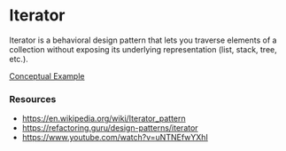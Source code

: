 # Iterator

Iterator is a behavioral design pattern that lets you traverse elements of a collection without exposing its underlying representation (list, stack, tree, etc.).

[Conceptual Example](examples/conceptual.ts)

### Resources

- https://en.wikipedia.org/wiki/Iterator_pattern
- https://refactoring.guru/design-patterns/iterator
- https://www.youtube.com/watch?v=uNTNEfwYXhI
